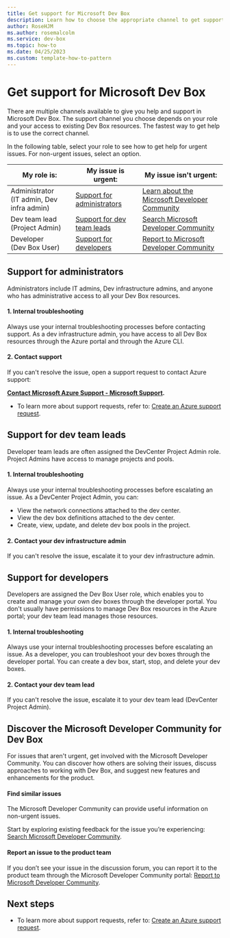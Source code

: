 ```yaml
---
title: Get support for Microsoft Dev Box
description: Learn how to choose the appropriate channel to get support for Microsoft Dev Box, and what options you should try before opening a support request.  
author: RoseHJM
ms.author: rosemalcolm
ms.service: dev-box
ms.topic: how-to 
ms.date: 04/25/2023
ms.custom: template-how-to-pattern
---
```


# Get support for Microsoft Dev Box

There are multiple channels available to give you help and support in Microsoft Dev Box. The support channel you choose depends on your role and your access to existing Dev Box resources. The fastest way to get help is to use the correct channel.

In the following table, select your role to see how to get help for urgent issues. For non-urgent issues, select an option.

|My role is: |My issue is urgent:                    |My issue isn't urgent: |
|------------|-------------------------------------------------------------------------------------|------------------------|
|Administrator </br>(IT admin, Dev infra admin) |[Support for administrators](#support-for-administrators) |[Learn about the Microsoft Developer Community](#discover-the-microsoft-developer-community-for-dev-box)|
|Dev team lead </br>(Project Admin) |[Support for dev team leads](#support-for-dev-team-leads) |[Search Microsoft Developer Community](https://developercommunity.microsoft.com/devbox) |
|Developer </br>(Dev Box User)|[Support for developers](#support-for-developers) |[Report to Microsoft Developer Community](https://developercommunity.microsoft.com/devbox/report) |

## Support for administrators
Administrators include IT admins, Dev infrastructure admins, and anyone who has administrative access to all your Dev Box resources.
#### 1. Internal troubleshooting
Always use your internal troubleshooting processes before contacting support. As a dev infrastructure admin, you have access to all Dev Box resources through the Azure portal and through the Azure CLI.
#### 2. Contact support
If you can't resolve the issue, open a support request to contact Azure support: 

   **[Contact Microsoft Azure Support - Microsoft Support](https://support.microsoft.com/topic/contact-microsoft-azure-support-2315e669-8b1f-493b-5fb1-d88a8736ffe4).**

- To learn more about support requests, refer to: [Create an Azure support request](../azure-portal/supportability/how-to-create-azure-support-request.md).

## Support for dev team leads
Developer team leads are often assigned the DevCenter Project Admin role. Project Admins have access to manage projects and pools.
#### 1. Internal troubleshooting
Always use your internal troubleshooting processes before escalating an issue.
As a DevCenter Project Admin, you can:
- View the network connections attached to the dev center.
- View the dev box definitions attached to the dev center.
- Create, view, update, and delete dev box pools in the project. 

#### 2. Contact your dev infrastructure admin
If you can't resolve the issue, escalate it to your dev infrastructure admin.

## Support for developers
Developers are assigned the Dev Box User role, which enables you to create and manage your own dev boxes through the developer portal. You don't usually have permissions to manage Dev Box resources in the Azure portal; your dev team lead manages those resources.
#### 1. Internal troubleshooting
Always use your internal troubleshooting processes before escalating an issue.
As a developer, you can troubleshoot your dev boxes through the developer portal. You can create a dev box, start, stop, and delete your dev boxes. 
#### 2. Contact your dev team lead
If you can't resolve the issue, escalate it to your dev team lead (DevCenter Project Admin).
## Discover the Microsoft Developer Community for Dev Box

For issues that aren't urgent, get involved with the Microsoft Developer Community. You can discover how others are solving their issues, discuss approaches to working with Dev Box, and suggest new features and enhancements for the product.

#### Find similar issues
The Microsoft Developer Community can provide useful information on non-urgent issues. 

Start by exploring existing feedback for the issue you’re experiencing: [Search Microsoft Developer Community](https://developercommunity.microsoft.com/devbox).

#### Report an issue to the product team
If you don’t see your issue in the discussion forum, you can report it to the product team through the Microsoft Developer Community portal: [Report to Microsoft Developer Community](https://developercommunity.microsoft.com/devbox/report).

## Next steps

- To learn more about support requests, refer to: [Create an Azure support request](../azure-portal/supportability/how-to-create-azure-support-request.md).
